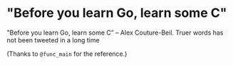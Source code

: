 # "Before you learn Go, learn some C"

"Before you learn Go, learn some C” – Alex Couture-Beil. Truer words has not been tweeted in a long time

(Thanks to `@func_main` for the reference.)

